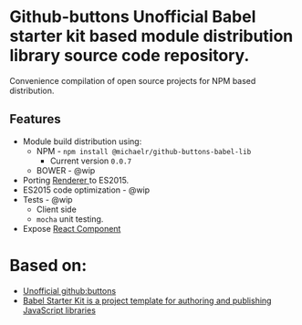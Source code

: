 # Github-buttons Unofficial Babel starter kit based module distribution library source code repository.

Convenience compilation of open source projects for NPM based distribution.

## Features

* Module build distribution using:
  * NPM - `npm install @michaelr/github-buttons-babel-lib`
    * Current version `0.0.7`
  * BOWER - @wip
* Porting [ Renderer ](https://github.com/ntkme/github-buttons/blob/master/dist/buttons.js) to ES2015.
* ES2015 code optimization - @wip
* Tests - @wip
  * Client side
  * `mocha` unit testing.
* Expose [ React Component ](https://github.com/ntkme/github-buttons/tree/master/dist/react)

# Based on:

* [Unofficial github:buttons]( https://github.com/ntkme/github-buttons )
* [Babel Starter Kit is a project template for authoring and publishing JavaScript libraries]( https://github.com/kriasoft/babel-starter-kit )
